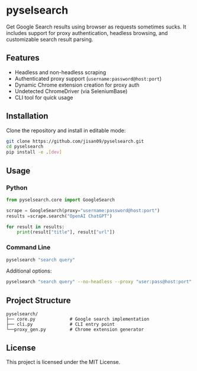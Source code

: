 # pyselsearch

Get Google Search results using browser as requests sometimes sucks. It includes support for proxy authentication, headless browsing, and customizable search result parsing.

## Features

- Headless and non-headless scraping
- Authenticated proxy support (`username:password@host:port`)
- Dynamic Chrome extension creation for proxy auth
- Undetected ChromeDriver (via SeleniumBase)
- CLI tool for quick usage

## Installation

Clone the repository and install in editable mode:

```bash
git clone https://github.com/jisan09/pyselsearch.git
cd pyselsearch
pip install -e .[dev]
```

## Usage

### Python

```python
from pyselsearch.core import GoogleSearch

scrape = GoogleSearch(proxy="username:password@host:port")
results =scrape.search("OpenAI ChatGPT")

for result in results:
    print(result["title"], result["url"])
```

### Command Line

```bash
pyselsearch "search query"
```

Additional options:

```bash
pyselsearch "search query" --no-headless --proxy "user:pass@host:port"
```

## Project Structure

```
pyselsearch/
├── core.py             # Google search implementation
├── cli.py              # CLI entry point
└──proxy_gen.py         # Chrome extension generator

```

## License

This project is licensed under the MIT License.

